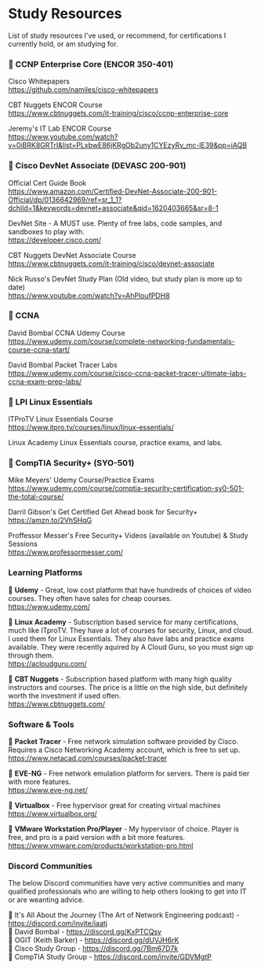 # Study Resources
List of study resources I've used, or recommend, for certifications I currently hold, or am studying for.

### :scroll: CCNP Enterprise Core (ENCOR 350-401)   
Cisco Whitepapers   
https://github.com/namiles/cisco-whitepapers   

CBT Nuggets ENCOR Course   
https://www.cbtnuggets.com/it-training/cisco/ccnp-enterprise-core

Jeremy's IT Lab ENCOR Course   
https://www.youtube.com/watch?v=0iBRK8GRTrI&list=PLxbwE86jKRgOb2uny1CYEzyRy_mc-lE39&pp=iAQB

### :scroll: Cisco DevNet Associate (DEVASC 200-901)
Official Cert Guide Book   
https://www.amazon.com/Certified-DevNet-Associate-200-901-Official/dp/0136642969/ref=sr_1_1?dchild=1&keywords=devnet+associate&qid=1620403665&sr=8-1   

DevNet Site - A MUST use. Plenty of free labs, code samples, and sandboxes to play with.   
https://developer.cisco.com/

CBT Nuggets DevNet Associate Course   
https://www.cbtnuggets.com/it-training/cisco/devnet-associate

Nick Russo's DevNet Study Plan (Old video, but study plan is more up to date)   
https://www.youtube.com/watch?v=AhPloufPDH8

### :scroll: CCNA
David Bombal CCNA Udemy Course  
https://www.udemy.com/course/complete-networking-fundamentals-course-ccna-start/  

David Bombal Packet Tracer Labs  
https://www.udemy.com/course/cisco-ccna-packet-tracer-ultimate-labs-ccna-exam-prep-labs/

### :scroll: LPI Linux Essentials
ITProTV Linux Essentials Course   
https://www.itpro.tv/courses/linux/linux-essentials/   

Linux Academy Linux Essentials course, practice exams, and labs.  

### :scroll: CompTIA Security+ (SYO-501)
Mike Meyers' Udemy Course/Practice Exams  
https://www.udemy.com/course/comptia-security-certification-sy0-501-the-total-course/  

Darril Gibson's Get Certified Get Ahead book for Security+  
https://amzn.to/2VhSHqG  

Proffessor Messer's Free Security+ Videos (available on Youtube) & Study Sessions  
https://www.professormesser.com/

### Learning Platforms
:small_red_triangle: **Udemy** - Great, low cost platform that have hundreds of choices of video courses. They often have sales for cheap courses.  
https://www.udemy.com/  

:small_red_triangle: **Linux Academy** - Subscription based service for many certifications, much like ITproTV. They have a lot of courses for security, Linux, and cloud. I used them for Linux Essentials. They also have labs and practice exams available. They were recently aquired by A Cloud Guru, so you must sign up through them.  
https://acloudguru.com/

:small_red_triangle: **CBT Nuggets** - Subscription based platform with many high quality instructors and courses. The price is a little on the high side, but definitely worth the investment if used often.   
https://www.cbtnuggets.com/

### Software & Tools
:large_blue_circle: **Packet Tracer** - Free network simulation software provided by Cisco. Requires a Cisco Networking Academy account, which is free to set up.
https://www.netacad.com/courses/packet-tracer   

:large_blue_circle: **EVE-NG** - Free network emulation platform for servers. There is paid tier with more features.      
https://www.eve-ng.net/

:large_blue_circle: **Virtualbox** - Free hypervisor great for creating virtual machines   
https://www.virtualbox.org/   

:large_blue_circle: **VMware Workstation Pro/Player** - My hypervisor of choice. Player is free, and pro is a paid version with a bit more features.   
https://www.vmware.com/products/workstation-pro.html   

### Discord Communities
The below Discord communities have very active communities and many qualified professionals who are willing to help others looking to get into IT or are weanting advice.  

:pushpin: It's All About the Journey (The Art of Network Engineering podcast) - https://discord.com/invite/iaatj   
:pushpin: David Bombal - https://discord.gg/KxPTCQsy  
:pushpin: OGIT (Keith Barker) - https://discord.gg/dUVJH6rK    
:pushpin: Cisco Study Group - https://discord.gg/7Bm67D7k  
:pushpin: CompTIA Study Group - https://discord.com/invite/GDVMgtP
